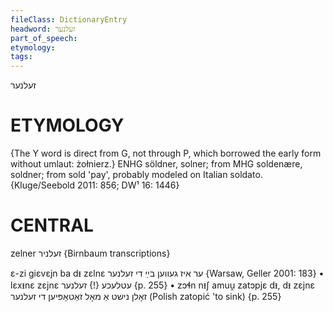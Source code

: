 ```yaml
---
fileClass: DictionaryEntry
headword: זעלנער
part_of_speech: 
etymology: 
tags: 
---
```

זעלנער

ETYMOLOGY
===========
{The Y word is direct from G, not through P, which borrowed the early form without umlaut: żołnierz.}
ENHG söldner, solner; from MHG soldenære, soldner; from sold 'pay', probably modeled on Italian soldato.
{Kluge/Seebold 2011: 856; DW¹ 16: 1446}

CENTRAL
========

zelner זעלניר {Birnbaum transcriptions}

ɛ-zi giɛvɛjn ba dᵻ zɛlnɛ ער איז געווען בײַ די זעלנער {Warsaw, Geller 2001: 183}
	•	lɛxᵻnɛ zɛjnɛ עטלעכע {!} זעלנער {p. 255}
	•	zɔɬn nᵻʃ amuu̯ zatɔpjɛ dᵻ, dᵻ zɛjnɛ זאָלן נישט אַ מאָל זאַטאָפּיען די זעלנער (Polish zatopić 'to sink) {p. 255}
